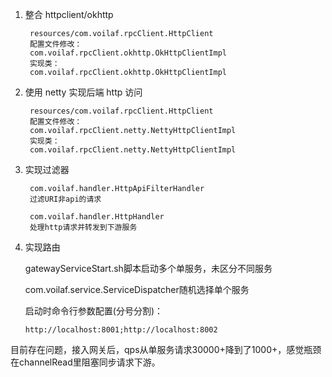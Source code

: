 1. 整合 httpclient/okhttp

        resources/com.voilaf.rpcClient.HttpClient
        配置文件修改：
        com.voilaf.rpcClient.okhttp.OkHttpClientImpl
        实现类：
        com.voilaf.rpcClient.okhttp.OkHttpClientImpl

2. 使用 netty 实现后端 http 访问

        resources/com.voilaf.rpcClient.HttpClient
        配置文件修改：
        com.voilaf.rpcClient.netty.NettyHttpClientImpl
        实现类：
        com.voilaf.rpcClient.netty.NettyHttpClientImpl

3. 实现过滤器

        com.voilaf.handler.HttpApiFilterHandler
        过滤URI非api的请求

        com.voilaf.handler.HttpHandler
        处理http请求并转发到下游服务

4. 实现路由

   gatewayServiceStart.sh脚本启动多个单服务，未区分不同服务

   com.voilaf.service.ServiceDispatcher随机选择单个服务

   启动时命令行参数配置(分号分割)：
   ```
   http://localhost:8001;http://localhost:8002
   ```

目前存在问题，接入网关后，qps从单服务请求30000+降到了1000+，感觉瓶颈在channelRead里阻塞同步请求下游。
